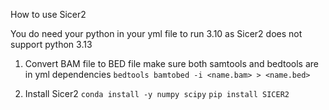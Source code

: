 How to use Sicer2

You do need your python in your yml file to run 3.10 as Sicer2 does not support python 3.13

1. Convert BAM file to BED file
make sure both samtools and bedtools are in yml dependencies
`bedtools bamtobed -i <name.bam> > <name.bed>`

2. Install Sicer2
`conda install -y numpy scipy`
`pip install SICER2`
